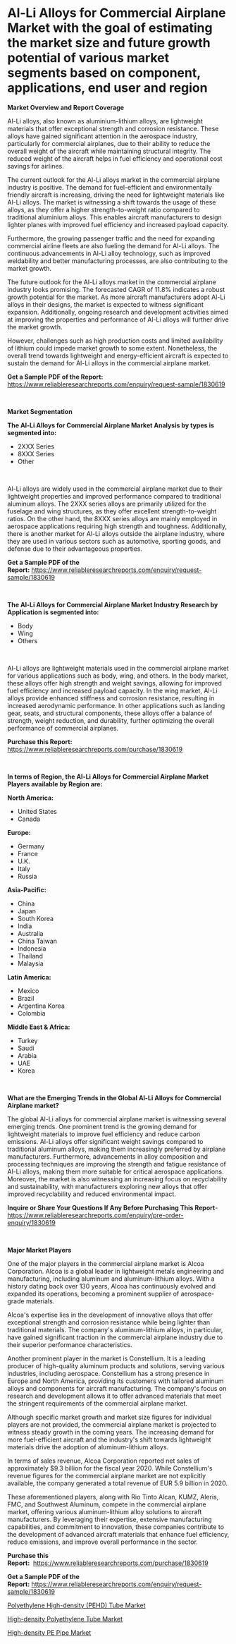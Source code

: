 <p><h1>Al-Li Alloys for Commercial Airplane Market with the goal of estimating the market size and future growth potential of various market segments based on component, applications, end user and region</h1></p><p><strong>Market Overview and Report Coverage</strong></p>
<p><p>Al-Li alloys, also known as aluminium-lithium alloys, are lightweight materials that offer exceptional strength and corrosion resistance. These alloys have gained significant attention in the aerospace industry, particularly for commercial airplanes, due to their ability to reduce the overall weight of the aircraft while maintaining structural integrity. The reduced weight of the aircraft helps in fuel efficiency and operational cost savings for airlines.</p><p>The current outlook for the Al-Li alloys market in the commercial airplane industry is positive. The demand for fuel-efficient and environmentally friendly aircraft is increasing, driving the need for lightweight materials like Al-Li alloys. The market is witnessing a shift towards the usage of these alloys, as they offer a higher strength-to-weight ratio compared to traditional aluminium alloys. This enables aircraft manufacturers to design lighter planes with improved fuel efficiency and increased payload capacity.</p><p>Furthermore, the growing passenger traffic and the need for expanding commercial airline fleets are also fueling the demand for Al-Li alloys. The continuous advancements in Al-Li alloy technology, such as improved weldability and better manufacturing processes, are also contributing to the market growth.</p><p>The future outlook for the Al-Li alloys market in the commercial airplane industry looks promising. The forecasted CAGR of 11.8% indicates a robust growth potential for the market. As more aircraft manufacturers adopt Al-Li alloys in their designs, the market is expected to witness significant expansion. Additionally, ongoing research and development activities aimed at improving the properties and performance of Al-Li alloys will further drive the market growth.</p><p>However, challenges such as high production costs and limited availability of lithium could impede market growth to some extent. Nonetheless, the overall trend towards lightweight and energy-efficient aircraft is expected to sustain the demand for Al-Li alloys in the commercial airplane market.</p></p>
<p><strong>Get a Sample PDF of the Report:</strong> <a href="https://www.reliableresearchreports.com/enquiry/request-sample/1830619">https://www.reliableresearchreports.com/enquiry/request-sample/1830619</a></p>
<p>&nbsp;</p>
<p><strong>Market Segmentation</strong></p>
<p><strong>The Al-Li Alloys for Commercial Airplane Market Analysis by types is segmented into:</strong></p>
<p><ul><li>2XXX Series</li><li>8XXX Series</li><li>Other</li></ul></p>
<p>&nbsp;</p>
<p><p>Al-Li alloys are widely used in the commercial airplane market due to their lightweight properties and improved performance compared to traditional aluminum alloys. The 2XXX series alloys are primarily utilized for the fuselage and wing structures, as they offer excellent strength-to-weight ratios. On the other hand, the 8XXX series alloys are mainly employed in aerospace applications requiring high strength and toughness. Additionally, there is another market for Al-Li alloys outside the airplane industry, where they are used in various sectors such as automotive, sporting goods, and defense due to their advantageous properties.</p></p>
<p><strong>Get a Sample PDF of the Report:</strong>&nbsp;<a href="https://www.reliableresearchreports.com/enquiry/request-sample/1830619">https://www.reliableresearchreports.com/enquiry/request-sample/1830619</a></p>
<p>&nbsp;</p>
<p><strong>The Al-Li Alloys for Commercial Airplane Market Industry Research by Application is segmented into:</strong></p>
<p><ul><li>Body</li><li>Wing</li><li>Others</li></ul></p>
<p>&nbsp;</p>
<p><p>Al-Li alloys are lightweight materials used in the commercial airplane market for various applications such as body, wing, and others. In the body market, these alloys offer high strength and weight savings, allowing for improved fuel efficiency and increased payload capacity. In the wing market, Al-Li alloys provide enhanced stiffness and corrosion resistance, resulting in increased aerodynamic performance. In other applications such as landing gear, seats, and structural components, these alloys offer a balance of strength, weight reduction, and durability, further optimizing the overall performance of commercial airplanes.</p></p>
<p><strong>Purchase this Report:</strong>&nbsp; <a href="https://www.reliableresearchreports.com/purchase/1830619">https://www.reliableresearchreports.com/purchase/1830619</a></p>
<p>&nbsp;</p>
<p><strong>In terms of Region, the Al-Li Alloys for Commercial Airplane Market Players available by Region are:</strong></p>
<p>
    <p> <strong> North America: </strong>
        <ul>
            <li>United States</li>
            <li>Canada</li>
        </ul>
        </p> 
    <p> <strong> Europe: </strong>
        <ul>
            <li>Germany</li>
            <li>France</li>
            <li>U.K.</li>
            <li>Italy</li>
            <li>Russia</li>
        </ul>
        </p> 
    <p> <strong> Asia-Pacific: </strong>
        <ul>
            <li>China</li>
            <li>Japan</li>
            <li>South Korea</li>
            <li>India</li>
            <li>Australia</li>
            <li>China Taiwan</li>
            <li>Indonesia</li>
            <li>Thailand</li>
            <li>Malaysia</li>
        </ul>
        </p> 
    <p> <strong> Latin America: </strong>
        <ul>
            <li>Mexico</li>
            <li>Brazil</li>
            <li>Argentina Korea</li>
            <li>Colombia</li>
        </ul>
        </p> 
    <p> <strong> Middle East & Africa: </strong>
        <ul>
            <li>Turkey</li>
            <li>Saudi</li>
            <li>Arabia</li>
            <li>UAE</li>
            <li>Korea</li>
        </ul>
    </p>
    </p>
<p>&nbsp;</p>
<p><strong>What are the Emerging Trends in the Global Al-Li Alloys for Commercial Airplane market?</strong></p>
<p><p>The global Al-Li alloys for commercial airplane market is witnessing several emerging trends. One prominent trend is the growing demand for lightweight materials to improve fuel efficiency and reduce carbon emissions. Al-Li alloys offer significant weight savings compared to traditional aluminum alloys, making them increasingly preferred by airplane manufacturers. Furthermore, advancements in alloy composition and processing techniques are improving the strength and fatigue resistance of Al-Li alloys, making them more suitable for critical aerospace applications. Moreover, the market is also witnessing an increasing focus on recyclability and sustainability, with manufacturers exploring new alloys that offer improved recyclability and reduced environmental impact.</p></p>
<p><strong>Inquire or Share Your Questions If Any Before Purchasing This Report</strong>- <a href="https://www.reliableresearchreports.com/enquiry/pre-order-enquiry/1830619">https://www.reliableresearchreports.com/enquiry/pre-order-enquiry/1830619</a></p>
<p>&nbsp;</p>
<p><strong>Major Market Players</strong></p>
<p><p>One of the major players in the commercial airplane market is Alcoa Corporation. Alcoa is a global leader in lightweight metals engineering and manufacturing, including aluminum and aluminum-lithium alloys. With a history dating back over 130 years, Alcoa has continuously evolved and expanded its operations, becoming a prominent supplier of aerospace-grade materials. </p><p>Alcoa's expertise lies in the development of innovative alloys that offer exceptional strength and corrosion resistance while being lighter than traditional materials. The company's aluminum-lithium alloys, in particular, have gained significant traction in the commercial airplane industry due to their superior performance characteristics.</p><p>Another prominent player in the market is Constellium. It is a leading producer of high-quality aluminum products and solutions, serving various industries, including aerospace. Constellium has a strong presence in Europe and North America, providing its customers with tailored aluminum alloys and components for aircraft manufacturing. The company's focus on research and development allows it to offer advanced materials that meet the stringent requirements of the commercial airplane market.</p><p>Although specific market growth and market size figures for individual players are not provided, the commercial airplane market is projected to witness steady growth in the coming years. The increasing demand for more fuel-efficient aircraft and the industry's shift towards lightweight materials drive the adoption of aluminum-lithium alloys.</p><p>In terms of sales revenue, Alcoa Corporation reported net sales of approximately $9.3 billion for the fiscal year 2020. While Constellium's revenue figures for the commercial airplane market are not explicitly available, the company generated a total revenue of EUR 5.9 billion in 2020.</p><p>These aforementioned players, along with Rio Tinto Alcan, KUMZ, Aleris, FMC, and Southwest Aluminum, compete in the commercial airplane market, offering various aluminum-lithium alloy solutions to aircraft manufacturers. By leveraging their expertise, extensive manufacturing capabilities, and commitment to innovation, these companies contribute to the development of advanced aircraft materials that enhance fuel efficiency, reduce emissions, and improve overall performance in the sector.</p></p>
<p><strong>Purchase this Report:</strong>&nbsp;&nbsp;<a href="https://www.reliableresearchreports.com/purchase/1830619">https://www.reliableresearchreports.com/purchase/1830619</a></p>
<p></p>
<p><strong>Get a Sample PDF of the Report:</strong>&nbsp;<a href="https://www.reliableresearchreports.com/enquiry/request-sample/1830619">https://www.reliableresearchreports.com/enquiry/request-sample/1830619</a></p>
<p><p><a href="https://github.com/amonskiyk/Market-Research-Report-List-1/blob/main/polyethylene-high-density-pehd-tube-market.md">Polyethylene High-density (PEHD) Tube Market</a></p><p><a href="https://github.com/gaydyna/Market-Research-Report-List-1/blob/main/high-density-polyethylene-tube-market.md">High-density Polyethylene Tube Market</a></p><p><a href="https://github.com/tamvrosiya/Market-Research-Report-List-1/blob/main/high-density-pe-pipe-market.md">High-density PE Pipe Market</a></p></p>